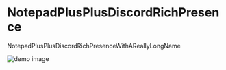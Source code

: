 # NotepadPlusPlusDiscordRichPresence
NotepadPlusPlusDiscordRichPresenceWithAReallyLongName

![demo image](https://i.imgur.com/sFCxBsI.png)
